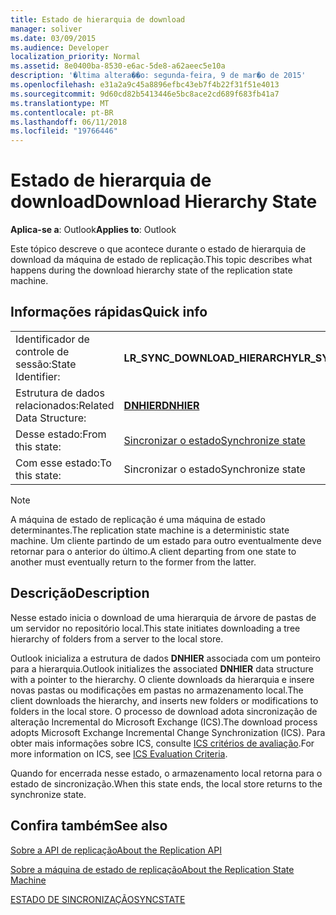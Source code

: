 ```yaml
---
title: Estado de hierarquia de download
manager: soliver
ms.date: 03/09/2015
ms.audience: Developer
localization_priority: Normal
ms.assetid: 8e0400ba-8530-e6ac-5de8-a62aeec5e10a
description: '�ltima altera��o: segunda-feira, 9 de mar�o de 2015'
ms.openlocfilehash: e31a2a9c45a8896efbc43eb7f4b22f31f51e4013
ms.sourcegitcommit: 9d60cd82b5413446e5bc8ace2cd689f683fb41a7
ms.translationtype: MT
ms.contentlocale: pt-BR
ms.lasthandoff: 06/11/2018
ms.locfileid: "19766446"
---
```

# <a name="download-hierarchy-state"></a><span data-ttu-id="2432e-103">Estado de hierarquia de download</span><span class="sxs-lookup"><span data-stu-id="2432e-103">Download Hierarchy State</span></span>

  
  
<span data-ttu-id="2432e-104">**Aplica-se a**: Outlook</span><span class="sxs-lookup"><span data-stu-id="2432e-104">**Applies to**: Outlook</span></span> 
  
 <span data-ttu-id="2432e-105">Este tópico descreve o que acontece durante o estado de hierarquia de download da máquina de estado de replicação.</span><span class="sxs-lookup"><span data-stu-id="2432e-105">This topic describes what happens during the download hierarchy state of the replication state machine.</span></span> 
  
## <a name="quick-info"></a><span data-ttu-id="2432e-106">Informações rápidas</span><span class="sxs-lookup"><span data-stu-id="2432e-106">Quick info</span></span>

|||
|:-----|:-----|
|<span data-ttu-id="2432e-107">Identificador de controle de sessão:</span><span class="sxs-lookup"><span data-stu-id="2432e-107">State Identifier:</span></span>  <br/> |<span data-ttu-id="2432e-108">**LR_SYNC_DOWNLOAD_HIERARCHY**</span><span class="sxs-lookup"><span data-stu-id="2432e-108">**LR_SYNC_DOWNLOAD_HIERARCHY**</span></span> <br/> |
|<span data-ttu-id="2432e-109">Estrutura de dados relacionados:</span><span class="sxs-lookup"><span data-stu-id="2432e-109">Related Data Structure:</span></span>  <br/> |<span data-ttu-id="2432e-110">**[DNHIER](dnhier.md)**</span><span class="sxs-lookup"><span data-stu-id="2432e-110">**[DNHIER](dnhier.md)**</span></span> <br/> |
|<span data-ttu-id="2432e-111">Desse estado:</span><span class="sxs-lookup"><span data-stu-id="2432e-111">From this state:</span></span>  <br/> |[<span data-ttu-id="2432e-112">Sincronizar o estado</span><span class="sxs-lookup"><span data-stu-id="2432e-112">Synchronize state</span></span>](synchronize-state.md) <br/> |
|<span data-ttu-id="2432e-113">Com esse estado:</span><span class="sxs-lookup"><span data-stu-id="2432e-113">To this state:</span></span>  <br/> |<span data-ttu-id="2432e-114">Sincronizar o estado</span><span class="sxs-lookup"><span data-stu-id="2432e-114">Synchronize state</span></span>  <br/> |
   
> [!NOTE]
> <span data-ttu-id="2432e-115">A máquina de estado de replicação é uma máquina de estado determinantes.</span><span class="sxs-lookup"><span data-stu-id="2432e-115">The replication state machine is a deterministic state machine.</span></span> <span data-ttu-id="2432e-116">Um cliente partindo de um estado para outro eventualmente deve retornar para o anterior do último.</span><span class="sxs-lookup"><span data-stu-id="2432e-116">A client departing from one state to another must eventually return to the former from the latter.</span></span> 
  
## <a name="description"></a><span data-ttu-id="2432e-117">Descrição</span><span class="sxs-lookup"><span data-stu-id="2432e-117">Description</span></span>

<span data-ttu-id="2432e-118">Nesse estado inicia o download de uma hierarquia de árvore de pastas de um servidor no repositório local.</span><span class="sxs-lookup"><span data-stu-id="2432e-118">This state initiates downloading a tree hierarchy of folders from a server to the local store.</span></span> 
  
<span data-ttu-id="2432e-119">Outlook inicializa a estrutura de dados **DNHIER** associada com um ponteiro para a hierarquia.</span><span class="sxs-lookup"><span data-stu-id="2432e-119">Outlook initializes the associated **DNHIER** data structure with a pointer to the hierarchy.</span></span> <span data-ttu-id="2432e-120">O cliente downloads da hierarquia e insere novas pastas ou modificações em pastas no armazenamento local.</span><span class="sxs-lookup"><span data-stu-id="2432e-120">The client downloads the hierarchy, and inserts new folders or modifications to folders in the local store.</span></span> <span data-ttu-id="2432e-121">O processo de download adota sincronização de alteração Incremental do Microsoft Exchange (ICS).</span><span class="sxs-lookup"><span data-stu-id="2432e-121">The download process adopts Microsoft Exchange Incremental Change Synchronization (ICS).</span></span> <span data-ttu-id="2432e-122">Para obter mais informações sobre ICS, consulte [ICS critérios de avaliação](http://msdn.microsoft.com/en-us/library/aa579252%28EXCHG.80%29.aspx).</span><span class="sxs-lookup"><span data-stu-id="2432e-122">For more information on ICS, see [ICS Evaluation Criteria](http://msdn.microsoft.com/en-us/library/aa579252%28EXCHG.80%29.aspx).</span></span>
  
<span data-ttu-id="2432e-123">Quando for encerrada nesse estado, o armazenamento local retorna para o estado de sincronização.</span><span class="sxs-lookup"><span data-stu-id="2432e-123">When this state ends, the local store returns to the synchronize state.</span></span>
  
## <a name="see-also"></a><span data-ttu-id="2432e-124">Confira também</span><span class="sxs-lookup"><span data-stu-id="2432e-124">See also</span></span>



[<span data-ttu-id="2432e-125">Sobre a API de replicação</span><span class="sxs-lookup"><span data-stu-id="2432e-125">About the Replication API</span></span>](about-the-replication-api.md)
  
[<span data-ttu-id="2432e-126">Sobre a máquina de estado de replicação</span><span class="sxs-lookup"><span data-stu-id="2432e-126">About the Replication State Machine</span></span>](about-the-replication-state-machine.md)
  
[<span data-ttu-id="2432e-127">ESTADO DE SINCRONIZAÇÃO</span><span class="sxs-lookup"><span data-stu-id="2432e-127">SYNCSTATE</span></span>](syncstate.md)

